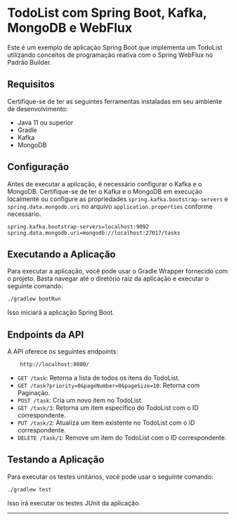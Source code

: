 # TodoList com Spring Boot, Kafka, MongoDB e WebFlux

Este é um exemplo de aplicação Spring Boot que implementa um TodoList utilizando conceitos de programação reativa com o Spring WebFlux no Padrão Builder.

## Requisitos

Certifique-se de ter as seguintes ferramentas instaladas em seu ambiente de desenvolvimento:

- Java 11 ou superior
- Gradle
- Kafka
- MongoDB

## Configuração

Antes de executar a aplicação, é necessário configurar o Kafka e o MongoDB. Certifique-se de ter o Kafka e o MongoDB em execução localmente ou configure as propriedades `spring.kafka.bootstrap-servers` e `spring.data.mongodb.uri` no arquivo `application.properties` conforme necessário.

```properties
spring.kafka.bootstrap-servers=localhost:9092
spring.data.mongodb.uri=mongodb://localhost:27017/tasks
```

## Executando a Aplicação

Para executar a aplicação, você pode usar o Gradle Wrapper fornecido com o projeto. Basta navegar até o diretório raiz da aplicação e executar o seguinte comando:

```bash
./gradlew bootRun
```

Isso iniciará a aplicação Spring Boot.

## Endpoints da API

A API oferece os seguintes endpoints:
```bash
    http://localhost:8080/
```
- `GET /task`: Retorna a lista de todos os itens do TodoList.
- `GET /task?priority=0&pageNumber=0&pageSize=10`: Retorna com Paginação.
- `POST /task`: Cria um novo item no TodoList.
- `GET /task/3`: Retorna um item específico do TodoList com o ID correspondente.
- `PUT /task/2`: Atualiza um item existente no TodoList com o ID correspondente.
- `DELETE /task/1`: Remove um item do TodoList com o ID correspondente.

## Testando a Aplicação

Para executar os testes unitários, você pode usar o seguinte comando:

```bash
./gradlew test
```

Isso irá executar os testes JUnit da aplicação.

---